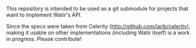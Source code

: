 This repository is intended to be used as a git submodule for projects that want to implement Watir's API.

Since the specs were taken from Celerity (http://github.com/jarib/celerity), making it usable on other implementations (including Watir itself) is a work in progress. Please contribute!
